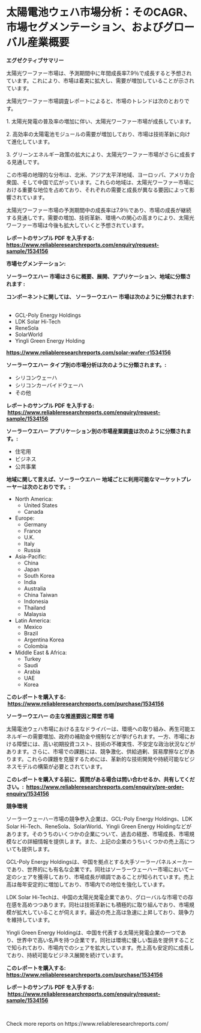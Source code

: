 <p><h1>太陽電池ウェハ市場分析：そのCAGR、市場セグメンテーション、およびグローバル産業概要</h1></p><p><strong>エグゼクティブサマリー</strong></p>
<p><p>太陽光ワーファー市場は、予測期間中に年間成長率7.9％で成長すると予想されています。これにより、市場は着実に拡大し、需要が増加していることが示されています。</p><p>太陽光ワーファー市場調査レポートによると、市場のトレンドは次のとおりです。</p><p>1. 太陽光発電の普及率の増加に伴い、太陽光ワーファー市場が成長しています。</p><p>2. 高効率の太陽電池モジュールの需要が増加しており、市場は技術革新に向けて進化しています。</p><p>3. グリーンエネルギー政策の拡大により、太陽光ワーファー市場がさらに成長する見通しです。</p><p>この市場の地理的な分布は、北米、アジア太平洋地域、ヨーロッパ、アメリカ合衆国、そして中国で広がっています。これらの地域は、太陽光ワーファー市場における重要な地位を占めており、それぞれの需要と成長が異なる要因によって影響されています。</p><p>太陽光ワーファー市場の予測期間中の成長率は7.9％であり、市場の成長が継続する見通しです。需要の増加、技術革新、環境への関心の高まりにより、太陽光ワーファー市場は今後も拡大していくと予想されています。</p></p>
<p><strong>レポートのサンプル PDF を入手する: <a href="https://www.reliableresearchreports.com/enquiry/request-sample/1534156">https://www.reliableresearchreports.com/enquiry/request-sample/1534156</a></strong></p>
<p><strong>市場セグメンテーション:</strong></p>
<p><strong> ソーラーウエハー 市場はさらに概要、展開、アプリケーション、地域に分類されます :</strong></p>
<p><strong>コンポーネントに関しては、 ソーラーウエハー 市場は次のように分類されます: &nbsp;</strong></p>
<p><ul><li>GCL-Poly Energy Holdings</li><li>LDK Solar Hi-Tech</li><li>ReneSola</li><li>SolarWorld</li><li>Yingli Green Energy Holding</li></ul></p>
<p><strong><a href="https://www.reliableresearchreports.com/solar-wafer-r1534156">https://www.reliableresearchreports.com/solar-wafer-r1534156</a></strong></p>
<p><strong> ソーラーウエハー タイプ別の市場分析は次のように分類されます。:</strong></p>
<p><ul><li>シリコンウェーハ</li><li>シリコンカーバイドウェーハ</li><li>その他</li></ul></p>
<p><strong>レポートのサンプル PDF を入手する: &nbsp;<a href="https://www.reliableresearchreports.com/enquiry/request-sample/1534156">https://www.reliableresearchreports.com/enquiry/request-sample/1534156</a></strong></p>
<p><strong> ソーラーウエハー アプリケーション別の市場産業調査は次のように分類されます。:</strong></p>
<p><ul><li>住宅用</li><li>ビジネス</li><li>公共事業</li></ul></p>
<p><strong>地域に関して言えば、ソーラーウエハー 地域ごとに利用可能なマーケットプレーヤーは次のとおりです。:</strong></p>
<p><ul>
    <li>
        North America:
        <ul>
            <li>United States</li>
            <li>Canada</li>
        </ul>
    </li>
    <li>
        Europe:
        <ul>
            <li>Germany</li>
            <li>France</li>
            <li>U.K.</li>
            <li>Italy</li>
            <li>Russia</li>
        </ul>
    </li>
    <li>
        Asia-Pacific:
        <ul>
            <li>China</li>
            <li>Japan</li>
            <li>South Korea</li>
            <li>India</li>
            <li>Australia</li>
            <li>China Taiwan</li>
            <li>Indonesia</li>
            <li>Thailand</li>
            <li>Malaysia</li>
        </ul>
    </li>
    <li>
        Latin America:
        <ul>
            <li>Mexico</li>
            <li>Brazil</li>
            <li>Argentina Korea</li>
            <li>Colombia</li>
        </ul>
    </li>
    <li>
        Middle East & Africa:
        <ul>
            <li>Turkey</li>
            <li>Saudi</li>
            <li>Arabia</li>
            <li>UAE</li>
            <li>Korea</li>
        </ul>
    </li>
    </ul></p>
<p><strong>このレポートを購入する: &nbsp;<a href="https://www.reliableresearchreports.com/purchase/1534156">https://www.reliableresearchreports.com/purchase/1534156</a></strong></p>
<p><strong>ソーラーウエハー の主な推進要因と障壁 市場</strong></p>
<p><p>太陽電池ウェハ市場における主なドライバーは、環境への取り組み、再生可能エネルギーの需要増加、政府の補助金や規制などが挙げられます。一方、市場における障壁には、高い初期投資コスト、技術の不確実性、不安定な政治状況などがあります。さらに、市場での課題には、競争激化、供給過剰、貿易摩擦などがあります。これらの課題を克服するためには、革新的な技術開発や持続可能なビジネスモデルの構築が必要とされています。</p></p>
<p><strong>このレポートを購入する前に、質問がある場合は問い合わせるか、共有してください。:&nbsp; <a href="https://www.reliableresearchreports.com/enquiry/pre-order-enquiry/1534156">https://www.reliableresearchreports.com/enquiry/pre-order-enquiry/1534156</a></strong></p>
<p><strong>競争環境</strong></p>
<p><p>ソーラーウェーハー市場の競争参入企業は、GCL-Poly Energy Holdings、LDK Solar Hi-Tech、ReneSola、SolarWorld、Yingli Green Energy Holdingなどがあります。そのうちのいくつかの企業について、過去の経歴、市場成長、市場規模などの詳細情報を提供します。また、上記の企業のうちいくつかの売上高についても提供します。</p><p>GCL-Poly Energy Holdingsは、中国を拠点とする大手ソーラーパネルメーカーであり、世界的にも有名な企業です。同社はソーラーウェーハー市場において一定のシェアを獲得しており、市場成長が順調であることが知られています。売上高は毎年安定的に増加しており、市場内での地位を強化しています。</p><p>LDK Solar Hi-Techは、中国の太陽光発電企業であり、グローバルな市場での存在感を高めつつあります。同社は技術革新にも積極的に取り組んでおり、市場規模が拡大していることが伺えます。最近の売上高は急速に上昇しており、競争力を維持しています。</p><p>Yingli Green Energy Holdingは、中国を代表する太陽光発電企業の一つであり、世界中で高い名声を持つ企業です。同社は環境に優しい製品を提供することで知られており、市場内でのシェアを拡大しています。売上高も安定的に成長しており、持続可能なビジネス展開を続けています。</p></p>
<p><strong>このレポートを購入する: &nbsp; <a href="https://www.reliableresearchreports.com/purchase/1534156">https://www.reliableresearchreports.com/purchase/1534156</a></strong></p>
<p><strong>レポートのサンプル PDF を入手する: &nbsp;<a href="https://www.reliableresearchreports.com/enquiry/request-sample/1534156">https://www.reliableresearchreports.com/enquiry/request-sample/1534156</a></strong><strong></strong></p>
<p>&nbsp;</p>
<p>Check more reports on https://www.reliableresearchreports.com/</p>